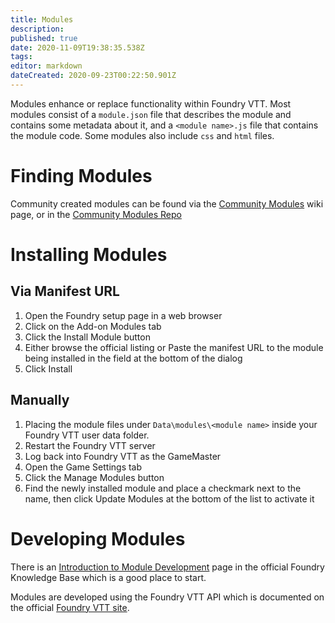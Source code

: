 ```yaml
---
title: Modules
description: 
published: true
date: 2020-11-09T19:38:35.538Z
tags: 
editor: markdown
dateCreated: 2020-09-23T00:22:50.901Z
---
```


Modules enhance or replace functionality within Foundry VTT. Most modules consist of a `module.json` file that describes the module and contains some metadata about it, and a `<module name>.js` file that contains the module code. Some modules also include `css` and `html` files.

# Finding Modules
Community created modules can be found via the [Community Modules](https://foundry-vtt-community.github.io/wiki/Community-Modules/) wiki page, or in the [Community Modules Repo](https://github.com/foundry-vtt-community/modules)

# Installing Modules

## Via Manifest URL
1. Open the Foundry setup page in a web browser
2. Click on the Add-on Modules tab
3. Click the Install Module button
4. Either browse the official listing or Paste the manifest URL to the module being installed in the field at the bottom of the dialog
5. Click Install 

## Manually
1. Placing the module files under `Data\modules\<module name>` inside your Foundry VTT user data folder. 
2. Restart the Foundry VTT server
3. Log back into Foundry VTT as the GameMaster
4. Open the Game Settings tab
5. Click the Manage Modules button
6. Find the newly installed module and place a checkmark next to the name, then click Update Modules at the bottom of the list to activate it


# Developing Modules
There is an [Introduction to Module Development](https://foundryvtt.com/article/module-development/) page in the official Foundry Knowledge Base which is a good place to start.

Modules are developed using the Foundry VTT API which is documented on the official [Foundry VTT site](https://foundryvtt.com/api/).

